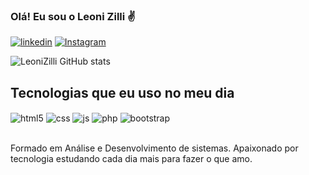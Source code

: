 

### Olá! Eu sou o Leoni Zilli ✌️

[![linkedin](https://img.shields.io/badge/LinkedIn-0077B5?style=for-the-badge&logo=linkedin&logoColor=white)](https://www.linkedin.com/in/leoni-zilli-bernardes-553720206/)
[![Instagram](https://img.shields.io/badge/Instagram-E4405F?style=for-the-badge&logo=instagram&logoColor=white)](https://www.instagram.com/leo_zilli/)


![LeoniZilli GitHub stats](https://github-readme-stats.vercel.app/api?username=leonizilli&show_icons=true&theme=dracula)

## Tecnologias que eu uso no meu dia

<div style="display: inline_block">
  <img align="center" alt="html5" src="https://img.shields.io/badge/HTML5-E34F26?style=for-the-badge&logo=html5&logoColor=white" />
  <img align="center" alt="css" src="https://img.shields.io/badge/CSS3-1572B6?style=for-the-badge&logo=css3&logoColor=white" />
  <img align="center" alt="js" src="https://img.shields.io/badge/JavaScript-F7DF1E?style=for-the-badge&logo=javascript&logoColor=black" />
  <img align="center" alt="php" src="https://img.shields.io/badge/PHP-777BB4?style=for-the-badge&logo=php&logoColor=white" />
  <img align="center" alt="bootstrap" src="https://img.shields.io/badge/Bootstrap-563D7C?style=for-the-badge&logo=bootstrap&logoColor=white" />

</div><br/>

Formado em Análise e Desenvolvimento de sistemas. Apaixonado por tecnologia estudando cada dia mais para fazer o que amo.
